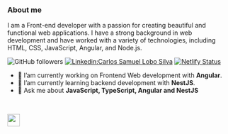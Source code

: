 ### <strong>About me</strong>

I am a Front-end developer with a passion for creating beautiful and functional web applications.
I have a strong background in web development and have worked with a variety of
technologies, including HTML, CSS, JavaScript, Angular, and Node.js.

![GitHub followers](https://img.shields.io/github/followers/TCar10s?style=social)
[![Linkedin:Carlos Samuel Lobo Silva](https://img.shields.io/badge/Carlos-Lobo-blue?style=flat-square&logo=Linkedin&logoColor=white&link=https://www.linkedin.com/in/carlos-lobos/)](https://www.linkedin.com/in/carlos-lobos/)
[![Netlify Status](https://api.netlify.com/api/v1/badges/0f7929c7-99fa-4cb8-bb53-84b7b8a96b5e/deploy-status)](https://app.netlify.com/sites/carlos-lobo/deploys)

- 🔭 I’am currently working on Frontend Web development with <strong>Angular</strong>.
- 🌱 I’am currently learning backend development with <strong>NestJS</strong>.
- 💬 Ask me about <strong>JavaScript, TypeScript, Angular and NestJS</strong>

<br/>

<a href="mailto:cslobosilva@gmail.com" target="_blank"><img height="28" src = "https://img.shields.io/badge/email-8B89CC?&style=for-the-badge&logo=protonmail&logoColor=white"></a>
